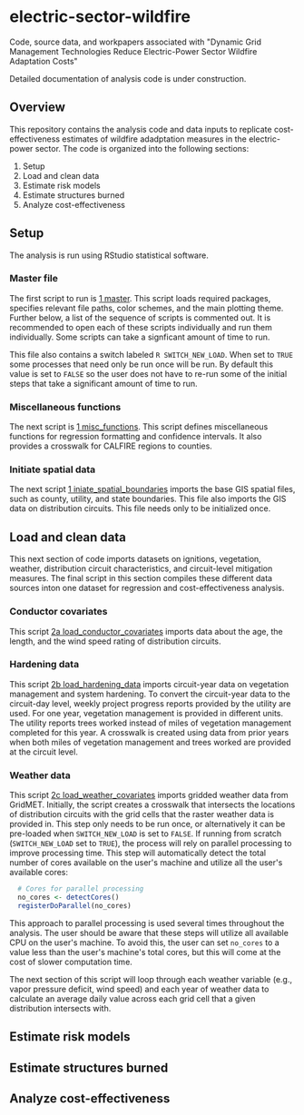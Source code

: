 # electric-sector-wildfire
Code, source data, and workpapers associated with "Dynamic Grid Management Technologies Reduce Electric-Power Sector Wildfire Adaptation Costs"

Detailed documentation of analysis code is under construction.

## Overview

This repository contains the analysis code and data inputs to replicate cost-effectiveness estimates of wildfire adadptation measures in the electric-power sector. The code is organized into the following sections:

1. Setup
2. Load and clean data
3. Estimate risk models
4. Estimate structures burned
5. Analyze cost-effectiveness

## Setup

The analysis is run using RStudio statistical software. 

### Master file

The first script to run is [1 master](https://github.com/cody-w/electric-sector-wildfire/blob/main/code/1%20master.R). This script loads required packages, specifies relevant file paths, color schemes, and the main plotting theme. Further below, a list of the sequence of scripts is commented out. It is recommended to open each of these scripts individually and run them individually. Some scripts can take a signficant amount of time to run.

This file also contains a switch labeled `R SWITCH_NEW_LOAD`. When set to `TRUE` some processes that need only be run once will be run. By default this value is set to `FALSE` so the user does not have to re-run some of the initial steps that take a significant amount of time to run.

### Miscellaneous functions

The next script is [1 misc_functions](https://github.com/cody-w/electric-sector-wildfire/blob/main/code/1%20misc_functions.R). This script defines miscellaneous functions for regression formatting and confidence intervals. It also provides a crosswalk for CALFIRE regions to counties. 

### Initiate spatial data

The next script [1 iniate_spatial_boundaries](https://github.com/cody-w/electric-sector-wildfire/blob/main/code/1%20iniate_spatial_boundaries.R) imports the base GIS spatial files, such as county, utility, and state boundaries. This file also imports the GIS data on distribution circuits. This file needs only to be initialized once. 

## Load and clean data

This next section of code imports datasets on ignitions, vegetation, weather, distribution circuit characteristics, and circuit-level mitigation measures. The final script in this section compiles these different data sources inton one dataset for regression and cost-effectiveness analysis. 

### Conductor covariates

This script [2a load_conductor_covariates](https://github.com/cody-w/electric-sector-wildfire/blob/main/code/2a%20load_conductor_covariates.R) imports data about the age, the length, and the wind speed rating of distribution circuits. 

### Hardening data

This script [2b load_hardening_data](https://github.com/cody-w/electric-sector-wildfire/blob/main/code/2b%20load_hardening_data.R) imports circuit-year data on vegetation management and system hardening. To convert the circuit-year data to the circuit-day level, weekly project progress reports provided by the utility are used. For one year, vegetation management is provided in different units. The utility reports trees worked instead of miles of vegetation management completed for this year. A crosswalk is created using data from prior years when both miles of vegetation management and trees worked are provided at the circuit level.

### Weather data
This script [2c load_weather_covariates](https://github.com/cody-w/electric-sector-wildfire/blob/main/code/2c%20load_weather_covariates.R) imports gridded weather data from GridMET. Initially, the script creates a crosswalk that intersects the locations of distribution circuits with the grid cells that the raster weather data is provided in. This step only needs to be run once, or alternatively it can be pre-loaded when `SWITCH_NEW_LOAD` is set to `FALSE`. If running from scratch (`SWITCH_NEW_LOAD` set to `TRUE`), the process will rely on parallel processing to improve processing time. This step will automatically detect the total number of cores available on the user's machine and utilize all the user's available cores: 
```R
  # Cores for parallel processing
  no_cores <- detectCores()
  registerDoParallel(no_cores)
```
This approach to parallel processing is used several times throughout the analysis. The user should be aware that these steps will utilize all available CPU on the user's machine. To avoid this, the user can set `no_cores` to a value less than the user's machine's total cores, but this will come at the cost of slower computation time. 

The next section of this script will loop through each weather variable (e.g., vapor pressure deficit, wind speed) and each year of weather data to calculate an average daily value across each grid cell that a given distribution intersects with.



## Estimate risk models

## Estimate structures burned

## Analyze cost-effectiveness

